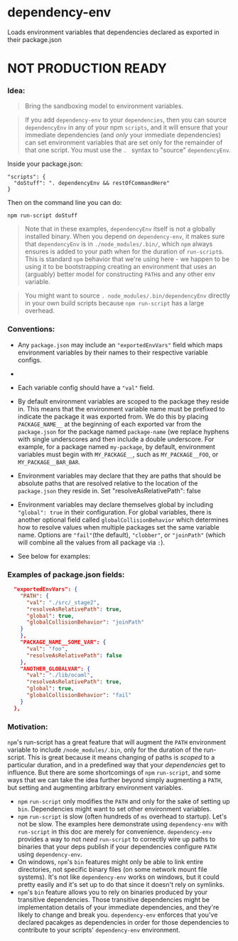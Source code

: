 # dependency-env
Loads environment variables that dependencies declared as exported in their package.json

# NOT PRODUCTION READY

### Idea:

> Bring the sandboxing model to environment variables.

> If you add `dependency-env` to your `dependencies`, then you can source `dependencyEnv`
> in any of your npm `scripts`, and it will ensure that your immediate dependencies
> (and *only* your immediate dependencies) can set environment variables that
> are set only for the remainder of that one script. You must use the `. ` syntax to
> "source" `dependencyEnv`.

Inside your package.json:

```
"scripts": {
  "doStuff": ". dependencyEnv && restOfCommandHere"
}
```

Then on the command line you can do:

```
npm run-script doStuff
```

> Note that in these examples, `dependencyEnv` itself is not a globally installed
binary. When you depend on `dependency-env`, it makes sure that `dependencyEnv`
is in `./node_modules/.bin/`, which `npm` always ensures is added to your path
when for the duration of `run-script`s. This is standard `npm` behavior that
we're using here - we happen to be using it to be bootstrapping creating an
environment that uses an (arguably) better model for constructing `PATH`s and
any other env variable.

> You might want to source `. node_modules/.bin/dependencyEnv` directly in your 
own build scripts because `npm run-script` has a large overhead.


### Conventions:

- Any `package.json` may include an `"exportedEnvVars"` field which maps
  environment variables by their names to their respective variable configs.
- 
- Each variable config should have a `"val"` field.
- By default environment variables are scoped to the package they reside in. This means that
the environment variable name must be prefixed to indicate the package it was
exported from. We do this by placing `PACKAGE_NAME__` at the beginning of each
exported var from the `package.json` for the package named `package-name` (we
replace hyphens with single underscores and then include a double underscore.
For example, for a package named `my-package`, by default, environment
variables must begin with `MY_PACKAGE__`, such as `MY_PACKAGE__FOO`, or
`MY_PACKAGE__BAR_BAR`.
- Environment variables may declare that they are paths that should be absolute
  paths that are resolved relative to the location of the `package.json` they
  reside in. Set "resolveAsRelativePath": false
- Environment variables may declare themselves global by including `"global":
  true` in their configuration. For global variables, there is another optional
  field called `globalCollisionBehavior` which determines how to resolve values
  when multiple packages set the same variable name. Options are `"fail"`(the
  default), `"clobber"`, or `"joinPath"` (which will combine all the values
  from all package via `:`).

- See below for examples:


### Examples of package.json fields:

```json
  "exportedEnvVars": {
    "PATH": {
      "val": "./src/_stage2",
      "resolveAsRelativePath": true,
      "global": true,
      "globalCollisionBehavior": "joinPath"
    }
    },
    "PACKAGE_NAME__SOME_VAR": {
      "val": "foo",
      "resolveAsRelativePath": false
    },
    "ANOTHER_GLOBALVAR": {
      "val": "./lib/ocaml",
      "resolveAsRelativePath": true,
      "global": true,
      "globalCollisionBehavior": "fail"
    }
  },
```


### Motivation:

`npm`'s run-script has a great feature that will augment the `PATH` environment
variable to include `/node_modules/.bin`, only for the duration of the
run-script. This is great because it means changing of paths is *scoped* to a
particular duration, and in a predefined way that your *dependencies* get to
influence. But there are some shortcomings of `npm` `run-script`, and some ways
that we can take the idea further beyond simply augmenting a `PATH`, but
setting and augmenting arbitrary environment variables.

- `npm` `run-script` only modifies the `PATH` and only for the sake of setting
  up `bin`. Dependencies might want to set other environment variables.
- `npm` `run-script` is slow (often hundreds of `ms` overhead to startup).
  Let's not be slow. The examples here demonstrate using `dependency-env` with
  `run-script` in this doc are merely for convenience. `dependency-env`
  provides a way to not *need* `run-script` to correctly wire up paths to
  binaries that your deps publish if your dependencies configure `PATH` using
  `dependency-env`.
- On windows, `npm`'s `bin` features might only be able to link entire directories,
  not specific binary files (on some network mount file systems). It's not like
  `dependency-env` works on windows, but it could pretty easily and it's set up
  to do that since it doesn't rely on symlinks.
- `npm`'s `bin` feature allows you to rely on binaries produced by your transitive
  dependencies. Those transitive dependencies might be implementation details of your
  immediate dependencies, and they're likely to change and break you. `dependency-env`
  enforces that you've declared pacakges as dependencies in order for those
  dependencies to contribute to your scripts' `dependency-env` environment.

